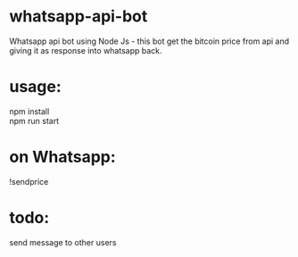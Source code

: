 # whatsapp-api-bot


Whatsapp api bot using Node Js - this bot get the bitcoin price from api and giving it as response into whatsapp back.

# usage:
npm install<br>
npm run start

# on Whatsapp:<br>
!sendprice


# todo:
send message to other users
